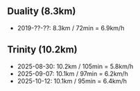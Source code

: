 ## Duality (8.3km)

- 2019-??-??: 8.3km / 72min = 6.9km/h


## Trinity (10.2km)

- 2025-08-30: 10.2km / 105min = 5.8km/h
- 2025-09-07: 10.1km / 97min = 6.2km/h
- 2025-10-12: 10.1km / 95min = 6.4km/h

